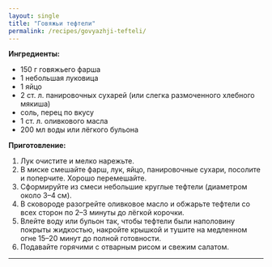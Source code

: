 ```yaml
---
layout: single
title: "Говяжьи тефтели"
permalink: /recipes/govyazhji-tefteli/
---
```


**Ингредиенты:**
- 150 г говяжьего фарша  
- 1 небольшая луковица  
- 1 яйцо  
- 2 ст. л. панировочных сухарей (или слегка размоченного хлебного мякиша)  
- соль, перец по вкусу  
- 1 ст. л. оливкового масла  
- 200 мл воды или лёгкого бульона  

**Приготовление:**
1. Лук очистите и мелко нарежьте.  
2. В миске смешайте фарш, лук, яйцо, панировочные сухари, посолите и поперчите. Хорошо перемешайте.  
3. Сформируйте из смеси небольшие круглые тефтели (диаметром около 3–4 см).  
4. В сковороде разогрейте оливковое масло и обжарьте тефтели со всех сторон по 2–3 минуты до лёгкой корочки.  
5. Влейте воду или бульон так, чтобы тефтели были наполовину покрыты жидкостью, накройте крышкой и тушите на медленном огне 15–20 минут до полной готовности.  
6. Подавайте горячими с отварным рисом и свежим салатом.  

---
